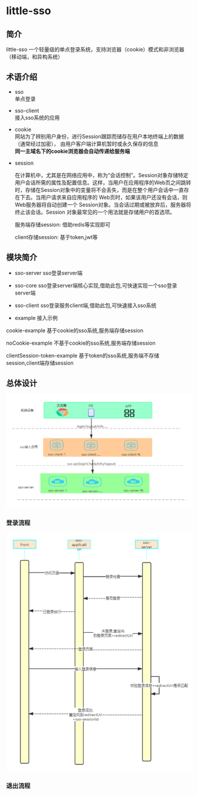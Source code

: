 # little-sso

## 简介
little-sso 一个轻量级的单点登录系统，支持浏览器（cookie）模式和非浏览器（移动端，和异构系统）

## 术语介绍
- sso   
  单点登录  

- sso-client  
  接入sso系统的应用

- cookie   
  网站为了辨别用户身份，进行Session跟踪而储存在用户本地终端上的数据（通常经过加密），
  由用户客户端计算机暂时或永久保存的信息   
  **同一主域名下的cookie浏览器会自动传递给服务端**

- session    

  在计算机中，尤其是在网络应用中，称为“会话控制”。Session对象存储特定用户会话所需的属性及配置信息。这样，当用户在应用程序的Web页之间跳转时，存储在Session对象中的变量将不会丢失，而是在整个用户会话中一直存在下去。当用户请求来自应用程序的 Web页时，如果该用户还没有会话，则Web服务器将自动创建一个 Session对象。当会话过期或被放弃后，服务器将终止该会话。Session 对象最常见的一个用法就是存储用户的首选项。  

  服务端存储session: 借助redis等实现即可  

  client存储session: 基于token,jwt等  

## 模块简介
- sso-server sso登录server端  

- sso-core sso登录server端核心实现,借助此包,可快速实现一个sso登录server端  

- sso-client sso登录服务client端,借助此包,可快速接入sso系统

- example 接入示例

cookie-example 基于cookie的sso系统,服务端存储session  

noCookie-example 不基于cookie的sso系统,服务端存储session    

clientSession-token-example 基于token的sso系统,服务端不存储session,client端存储session  

## 总体设计

![design](doc/img/design.png)

###  登录流程

![design](doc/img/login.png)

### 退出流程